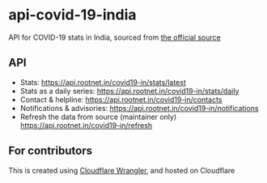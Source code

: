 # api-covid-19-india

API for COVID-19 stats in India, sourced from [the official source](https://www.mohfw.gov.in/)

## API
* Stats: https://api.rootnet.in/covid19-in/stats/latest
* Stats as a daily series: https://api.rootnet.in/covid19-in/stats/daily
* Contact & helpline: https://api.rootnet.in/covid19-in/contacts
* Notifications & advisories: https://api.rootnet.in/covid19-in/notifications
* Refresh the data from source (maintainer only) https://api.rootnet.in/covid19-in/refresh

## For contributors

This is created using [Cloudflare Wrangler](https://github.com/cloudflare/wrangler), and hosted on Cloudflare
